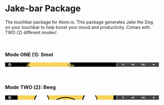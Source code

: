 # Jake-bar Package

The touchbar package for Atom.io. This package generates Jake the Dog on your touchbar
to help boost your mood and productivity. Comes with TWO (2) different modes!

<br>

### Mode ONE (1): Smol
![smol](assets/smol.png)

<br>

### Mode TWO (2): Beeg
![beeg](assets/beeg.png)
